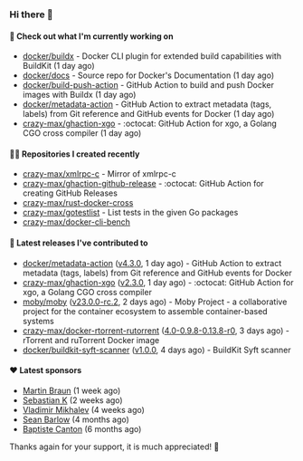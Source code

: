 ### Hi there 👋

#### 👷 Check out what I'm currently working on

- [docker/buildx](https://github.com/docker/buildx) - Docker CLI plugin for extended build capabilities with BuildKit (1 day ago)
- [docker/docs](https://github.com/docker/docs) - Source repo for Docker&#39;s Documentation (1 day ago)
- [docker/build-push-action](https://github.com/docker/build-push-action) - GitHub Action to build and push Docker images with Buildx (1 day ago)
- [docker/metadata-action](https://github.com/docker/metadata-action) - GitHub Action to extract metadata (tags, labels) from Git reference and GitHub events for Docker (1 day ago)
- [crazy-max/ghaction-xgo](https://github.com/crazy-max/ghaction-xgo) - :octocat: GitHub Action for xgo, a Golang CGO cross compiler (1 day ago)

#### 👨‍💻 Repositories I created recently

- [crazy-max/xmlrpc-c](https://github.com/crazy-max/xmlrpc-c) - Mirror of xmlrpc-c
- [crazy-max/ghaction-github-release](https://github.com/crazy-max/ghaction-github-release) - :octocat: GitHub Action for creating GitHub Releases
- [crazy-max/rust-docker-cross](https://github.com/crazy-max/rust-docker-cross)
- [crazy-max/gotestlist](https://github.com/crazy-max/gotestlist) - List tests in the given Go packages
- [crazy-max/docker-cli-bench](https://github.com/crazy-max/docker-cli-bench)

#### 🚀 Latest releases I've contributed to

- [docker/metadata-action](https://github.com/docker/metadata-action) ([v4.3.0](https://github.com/docker/metadata-action/releases/tag/v4.3.0), 1 day ago) - GitHub Action to extract metadata (tags, labels) from Git reference and GitHub events for Docker
- [crazy-max/ghaction-xgo](https://github.com/crazy-max/ghaction-xgo) ([v2.3.0](https://github.com/crazy-max/ghaction-xgo/releases/tag/v2.3.0), 1 day ago) - :octocat: GitHub Action for xgo, a Golang CGO cross compiler
- [moby/moby](https://github.com/moby/moby) ([v23.0.0-rc.2](https://github.com/moby/moby/releases/tag/v23.0.0-rc.2), 2 days ago) - Moby Project - a collaborative project for the container ecosystem to assemble container-based systems
- [crazy-max/docker-rtorrent-rutorrent](https://github.com/crazy-max/docker-rtorrent-rutorrent) ([4.0-0.9.8-0.13.8-r0](https://github.com/crazy-max/docker-rtorrent-rutorrent/releases/tag/4.0-0.9.8-0.13.8-r0), 3 days ago) - rTorrent and ruTorrent Docker image
- [docker/buildkit-syft-scanner](https://github.com/docker/buildkit-syft-scanner) ([v1.0.0](https://github.com/docker/buildkit-syft-scanner/releases/tag/v1.0.0), 4 days ago) - BuildKit Syft scanner

#### ❤️ Latest sponsors
- [Martin Braun](https://github.com/s4ke) (1 week ago)
- [Sebastian K](https://github.com/skrollme) (2 weeks ago)
- [Vladimir Mikhalev](https://github.com/heyValdemar) (4 weeks ago)
- [Sean Barlow](https://github.com/woolrab6) (4 months ago)
- [Baptiste Canton](https://github.com/batmac) (6 months ago)

Thanks again for your support, it is much appreciated! 🙏
